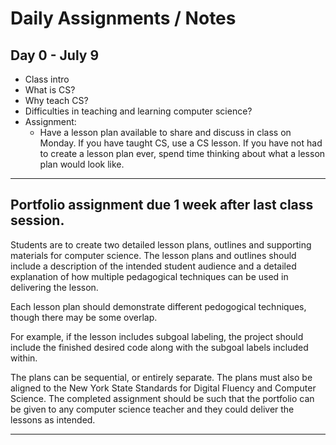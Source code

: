 # Daily Assignments / Notes

## Day 0 - July 9
  * Class intro
  * What is CS?
  * Why teach CS?
  * Difficulties in teaching and learning computer science?
  * Assignment:
    - Have a lesson plan available to share and discuss in class on Monday. If you have taught CS, use a CS lesson. If you have not had to create a lesson plan ever, spend time thinking about what a lesson plan would look like.


---

## Portfolio assignment due 1 week after last class session.

   Students are to create two detailed lesson plans,
   outlines and supporting materials for computer science. The lesson plans and outlines should include a description of the intended student
   audience and a detailed explanation of how multiple pedagogical techniques can be used in delivering the lesson.

   Each lesson plan should demonstrate different pedogogical techniques, though there may be some overlap.

   For example, if the lesson includes subgoal labeling, the project should include the finished desired code along with the subgoal labels included within.

   The plans can be sequential, or entirely separate.
   The plans must also be aligned to the New York State Standards for Digital Fluency and Computer Science.
   The completed assignment should be such that the portfolio can be given to any computer science teacher and they could deliver the lessons as intended.

---
